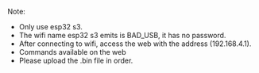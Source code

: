 Note: 
 - Only use esp32 s3.
 - The wifi name esp32 s3 emits is BAD_USB, it has no password.
 - After connecting to wifi, access the web with the address (192.168.4.1).
 - Commands available on the web
 - Please upload the .bin file in order.
